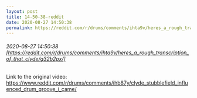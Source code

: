```yaml
---
layout: post
title: 14-50-38-reddit
date: 2020-08-27 14:50:38
permalink: https://reddit.com/r/drums/comments/ihta9v/heres_a_rough_transcription_of_that_clyde/g32b2px/
---
```


###### 2020-08-27 14:50:38 [https://reddit.com/r/drums/comments/ihta9v/heres_a_rough_transcription_of_that_clyde/g32b2px/]
Link to the original video: https://www.reddit.com/r/drums/comments/ihb87y/clyde_stubblefield_influenced_drum_groove_i_came/
